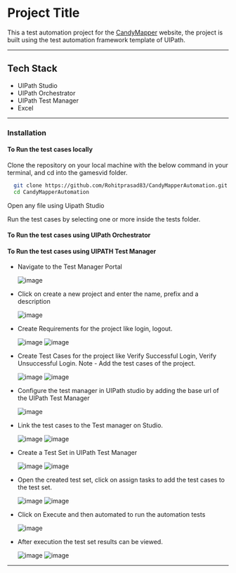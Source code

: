 
# Project Title

This a test automation project for the [CandyMapper](https://candymapper.com/) website, the project is built using the test automation framework template of UIPath.

---
## Tech Stack

- UIPath Studio
- UIPath Orchestrator
- UIPath Test Manager
- Excel

--- 
### Installation

#### To Run the test cases locally

Clone the repository on your local machine with the below command in your terminal, and cd into the gamesvid folder.

```bash
  git clone https://github.com/Rohitprasad83/CandyMapperAutomation.git
  cd CandyMapperAutomation
```
Open any file using Uipath Studio

Run the test cases by selecting one or more inside the tests folder.


#### To Run the test cases using UIPath Orchestrator



#### To Run the test cases using UIPATH Test Manager

* Navigate to the Test Manager Portal
  
  ![image](https://github.com/user-attachments/assets/1c95dd75-95bf-48b8-a5b1-904ba9251dad)

* Click on create a new project and enter the name, prefix and a description
  
  ![image](https://github.com/user-attachments/assets/4061049b-5e51-44d6-8f70-643c522246ce)
  
* Create Requirements for the project like login, logout.
  
  ![image](https://github.com/user-attachments/assets/192daa7b-3836-44d0-b015-928444e1474d)
  ![image](https://github.com/user-attachments/assets/67668e1a-7781-4cdf-bc40-691e4135325e)
  
* Create Test Cases for the project like Verify Successful Login, Verify Unsuccessful Login. Note - Add the test cases of the project.
  
  ![image](https://github.com/user-attachments/assets/e618605d-0978-4d4b-bfa5-e330b9cc24b3)
  ![image](https://github.com/user-attachments/assets/eee5934d-77bf-4cc6-971e-3e539c0e9b15)
  
* Configure the test manager in UIPath studio by adding the base url of the UIPath Test Manager
  
  ![image](https://github.com/user-attachments/assets/456db015-94c5-4080-b1c4-27c141c2c87e)
  
* Link the test cases to the Test manager on Studio.
  
  ![image](https://github.com/user-attachments/assets/5ba57051-e8f0-446e-a052-8975a50ba489)
  ![image](https://github.com/user-attachments/assets/167f7492-69ac-41f0-82d6-14683e29481b)
  
* Create a Test Set in UIPath Test Manager
  
  ![image](https://github.com/user-attachments/assets/6d67250d-b72f-44f9-9df9-8bbeb57a5c73)
  ![image](https://github.com/user-attachments/assets/78d542f9-cdda-4668-bc15-d7ddaaf58088)
  
* Open the created test set, click on assign tasks to add the test cases to the test set.
  
  ![image](https://github.com/user-attachments/assets/77f812d8-5e2f-4de8-8383-ed64c9e0a483)
  ![image](https://github.com/user-attachments/assets/57cc1354-b646-46d7-b454-f5823cdeb93f)
  
* Click on Execute and then automated to run the automation tests
  
  ![image](https://github.com/user-attachments/assets/463bbff4-4fd2-4a27-a479-a73f571570b0)
  
* After execution the test set results can be viewed.
  
  ![image](https://github.com/user-attachments/assets/b87ea3ac-52e4-470a-bf2c-ecd7ea3f162e)
  ![image](https://github.com/user-attachments/assets/bb0a7a90-18e0-43d3-94b7-fa1150a1c1df)

---









